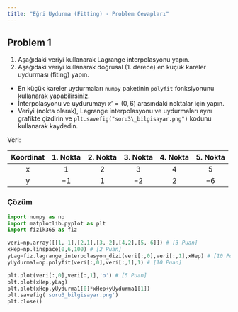 ```yaml
---
title: "Eğri Uydurma (Fitting) - Problem Cevapları"
---
```


## Problem 1

1. Aşağıdaki veriyi kullanarak Lagrange interpolasyonu yapın.
2. Aşağıdaki veriyi kullanarak doğrusal (1. derece) en küçük kareler uydurması (fiting) yapın.


- En küçük kareler uydurmaları `numpy` paketinin `polyfit` fonksiyonunu kullanarak yapabilirsiniz.
- İnterpolasyonu ve uydurumayı $x'=(0,6)$ arasındaki noktalar için yapın.
- Veriyi (nokta olarak), Lagrange interpolasyonu ve uydurmaları aynı grafikte çizdirin ve `plt.savefig("soru3\_bilgisayar.png")` kodunu kullanarak kaydedin.


Veri: 

| Koordinat | 1. Nokta | 2. Nokta | 3. Nokta | 4. Nokta | 5. Nokta |
|:---------:|:--------:|:--------:|:--------:|:--------:|:--------:|
| x | $1$ | $2$ | $3$ | $4$ | $5$ |
| y | $-1$ | $1$ | $-2$ | $2$ | $-6$ |

### Çözüm

```python
import numpy as np
import matplotlib.pyplot as plt
import fizik365 as fiz

veri=np.array([[1,-1],[2,1],[3,-2],[4,2],[5,-6]]) # [3 Puan]
xHep=np.linspace(0,6,100) # [2 Puan]
yLag=fiz.lagrange_interpolasyon_dizi(veri[:,0],veri[:,1],xHep) # [10 Puan]
yUydurma1=np.polyfit(veri[:,0],veri[:,1],1) # [10 Puan]

plt.plot(veri[:,0],veri[:,1],'o') # [5 Puan]
plt.plot(xHep,yLag)
plt.plot(xHep,yUydurma1[0]*xHep+yUydurma1[1])
plt.savefig('soru3_bilgisayar.png')
plt.close()
```